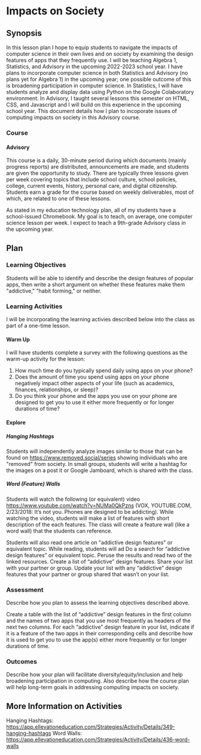 # Impacts on Society

## Synopsis

In this lesson plan I hope to equip students to navigate the impacts of computer science in their own lives and on society by examining the design features of apps that they frequently use. I will be teaching Algebra 1, Statistics, and Advisory in the upcoming 2022-2023 school year. I have plans to incorporate computer science in both Statistics and Advisory (no plans yet for Algebra 1) in the upcoming year; one possible outcome of this is broadening participation in computer science. In Statistics, I will have students analyze and display data using Python on the Google Colaboratory environment. In Advisory, I taught several lessons this semester on HTML, CSS, and Javascript and I will build on this experience in the upcoming school year. This document details how I plan to incoporate issues of computing impacts on society in this Advisory course.

### Course

#### Advisory 

This course is a daily, 30-minute period during which documents (mainly progress reports) are distributed, announcements are made, and students are given the opportunity to study. There are typically three lessons given per week covering topics that include school culture, school policies, college, current events, history, personal care, and digital citizenship. Students earn a grade for the course based on weekly deliverables, most of which, are related to one of these lessons. 

As stated in my education technology plan, all of my students have a school-issued Chromebook. My goal is to teach, on average, one computer science lesson per week. I expect to teach a 9th-grade Advisory class in the upcoming year. 

## Plan

### Learning Objectives

Students will be able to identify and describe the design features of popular apps, then write a short argument on whether these features make them "addictive," "habit forming," or neither.  

### Learning Activities

I will be incorporating the learning activies described below into the class as part of a one-time lesson. 

#### Warm Up
I will have students complete a survey with the following questions as the warm-up activity for the lesson:
1. How much time do you typically spend daily using apps on your phone? 
2. Does the amount of time you spend using apps on your phone negatively impact other aspects of your life (such as academics, finances, relationships, or sleep)? 
3. Do you think your phone and the apps you use on your phone are designed to get you to use it either more frequently or for longer durations of time?

#### Explore

##### Hanging Hashtags
Students will independently analyze images similar to those that can be found on https://www.removed.social/series showing individuals who are "removed" from society. In small groups, students will write a hashtag for the images on a post it or Google Jamboard, which is shared with the class.

##### Word (Feature) Walls
Students will watch the following (or equivalent) video https://www.youtube.com/watch?v=NUMa0QkPzns (VOX, YOUTUBE.COM, 2/23/2018: It’s not you. Phones are designed to be addicting). While watching the video, students will make a list of features with short description of the each features. The class will create a feature wall (like a word wall) that the students can reference.  

Students will also read one article on "addictive design features" or equivalent topic. While reading, students will ad
Do a search for “addictive design features” or equivalent topic. Peruse the results and read two of the linked resources. Create a list of “addictive” design features. Share your list with your partner or group. Update your list with any “addictive” design features that your partner or group shared that wasn’t on your list.   

### Assessment

Describe how you plan to assess the learning objectives described above.

Create a table with the list of “addictive” design features in the first column and the names of two apps that you use most frequently as headers of the next two columns. For each “addictive” design feature in your list, indicate if it is a feature of the two apps in their corresponding cells and describe how it is used to get you to use the app(s) either more frequently or for longer durations of time.

### Outcomes

Describe how your plan will facilitate diversity/equity/inclusion and help broadening participation in computing. Also describe how the course plan will help long-term goals in addressing computing impacts on society.

## More Information on Activities
Hanging Hashtags: https://app.ellevationeducation.com/Strategies/Activity/Details/349-hanging-hashtags
Word Walls: https://app.ellevationeducation.com/Strategies/Activity/Details/436-word-walls
